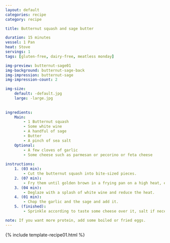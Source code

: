 ```yaml
---
layout: default
categories: recipe
category: recipe

title: Butternut squash and sage butter

duration: 15 minutes
vessel: 1 Pan
heat: Stove
servings: 1
tags: [gluten-free, dairy-free, meatless monday]

img-preview: butternut-sage01
img-background: butternut-sage-back
img-impression: butternut-sage
img-impression-count: 2

img-size:
    default: -default.jpg
    large: -large.jpg
    
    
ingredients:
    Main:
        - 1 Butternut squash
        - Some white wine
        - A handful of sage
        - Butter
        - A pinch of sea salt
    Optional:
        - A few cloves of garlic
        - Some cheese such as parmesan or pecorino or feta cheese 
  
instructions:
    1. (03 min): 
        - Cut the butternut squash into bite-sized pieces.
    2. (07 min): 
        - Fry them until golden brown in a frying pan on a high heat, enriched with a small piece of butter.
    3. (04 min): 
        - Deglaze with a splash of white wine and reduce the heat.
    4. (01 min): 
        - Chop the garlic and the sage and add it.
    5. (finished): 
        - Sprinkle according to taste some cheese over it, salt if necessary - Bon appetit!

note: If you want more protein, add some boiled or fried eggs.
---
```

<!--more-->

{% include template-recipe01.html %}

